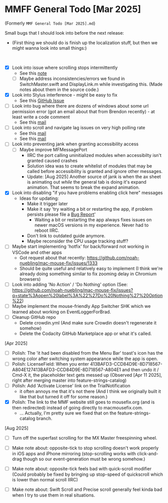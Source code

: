 # MMFF General Todo [Mar 2025]
(Formerly `MMF General Todo [Mar 2025].md`)

Small bugs that I should look into before the next release:

- (First thing we should do is finish up the localization stuff, but then we might wanna look into small things:)

<br>

- [x] Look into issue where scrolling stops intermittently
    - See this [note](./bug-investigation/scrolling-stops-intermittently_apr-2025.md)
    - [ ] Maybe address inconsistencies/errors we found in SwitchMaster.swift and DisplayLink.m while investigating this. (Made notes about them in the source code.)
- [x] Look into Stylus interference - might be easy to fix
    - See this [GitHub Issue](https://github.com/noah-nuebling/mac-mouse-fix/issues/1301)
- [ ] Look into bug where there are dozens of windows about some url permission error (got an email about that from Brendon recently) - at least write a code comment
    - See this [mail](message:%3C643376E2-ABD0-4D95-83B9-4D0193A3CEEE@icloud.com%3E)
- [ ] Look into scroll and navigate lag  issues on very high polling rate
    - See this [mail](message:%3CCAMbYH-rYhZh-7MLEu+tZ10C1AA2-5vkQK9pS4b8bDdY6APUAAg@mail.gmail.com%3E)
    - See this [mail](message:%3CE4707C72-811C-4111-8D12-64E683334BC9@lozhnikov.com%3E)
- [ ] Look into preventing jank when granting accessibility access
    - [ ] Maybe improve MFMessagePort 
      - IIRC the port calling uninitialized modules when accessibilty isn't granted caused crashes 
      - Solution idea was to create whitelist of modules that may be called before accessibility is granted and ignore other messages.
      - Update: [Aug 2025] Another source of jank is when the ax sheet is animating out *while* the general tab is doing it's expand animation. That seems to break the expand animation.
- [x] Look into disabling "if you have problems enabling click here" messages
    - Ideas for updating:
        - Make it trigger later
        - Make it say 'try waiting a bit or restarting the app, if problem persists please file a [Bug Report](...)' 
            - Waiting a bit or restarting the app always fixes issues on newer macOS versions in my experience. Never had to reboot IIRC.
        - Don't link to outdated guide anymore.
        - Maybe reconsider the CPU usage tracking stuff?
- [ ] Maybe start implementing 'hotfix' for back/forward not working in VSCode and other apps
    - Got request about that recently: https://github.com/noah-nuebling/mac-mouse-fix/issues/1333
    - Should be quite useful and relatively easy to implement 
      (I think we're already doing something similar to fix zooming delay in Chromium browsers)
- [ ] Look into adding 'No Action' / 'Do Nothing' option (See: https://github.com/noah-nuebling/mac-mouse-fix/issues?q=state%3Aopen%20label%3A%22%27Do%20Nothing%27%20Option%22)
- [ ] Maybe implement the mouse-friendly App Switcher SHK which we learned about working on EventLoggerForBrad.
- [ ] Cleanup GitHub repo
    - Delete crowdin.yml (And make sure Crowdin doesn't regenerate it somehow)
    - Delete the Codacity GitHub Marketplace app or what it's called.

[Apr 2025]
- [ ] Polish: The 'it had been disabled from the Menu Bar' toast's icon has the wrong color after switching system appearance while the app is open.
- [ ] Polish: LicenseField: When you enter 413BAFD3-CCD84D9E-8D718567-A804E127413BAFD3-CCD84D9E-8D718567-A804E1 and then undo it / Cmd-X it, the placeholder text gets messed up (Observed [Apr 11 2025], right after merging master into feature-strings-catalog)
- [ ] Polish: Add 'Activate License' link on the TrialNotification
    - it often annoys me that it's not there (And I think we originally built it like that but turned it off for some reason.)
- [x] Polish: The link to the MMF website still goes to mousefix.org (and is then redirected) instead of going directly to macmousefix.com.
    - ... Actually, I'm pretty sure we fixed that on the feature-strings-catalog branch.

[Aug 2025]
- [ ] Turn off the superfast scrolling for the MX Master freespinning wheel.

- [ ] Make note about: opposite-tick to stop scrolling doesn't work properly in iOS apps and iPhone mirroring (stop-scrolling works with click-and-drag though so our event-generation must be wrong somehow.) 
- [ ] Make note about: opposite-tick feels bad with quick-scroll modifier (Could probably be fixed by bringing up stop-speed of quickscroll which is lower than normal scroll IIRC)
- [ ] Make note about: Swift Scroll and Precise scroll generally feel kinda bad when I try to use them in real situations.